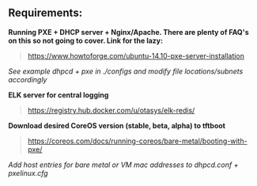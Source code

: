 ## Requirements:

**Running PXE + DHCP server + Nginx/Apache. There are plenty of FAQ's on this so not going to cover. Link for the lazy:**

> https://www.howtoforge.com/ubuntu-14.10-pxe-server-installation

*See example dhpcd + pxe in ./configs and modify file locations/subnets accordingly*

**ELK server for central logging**

> https://registry.hub.docker.com/u/otasys/elk-redis/

**Download desired CoreOS version (stable, beta, alpha) to tftboot**

> https://coreos.com/docs/running-coreos/bare-metal/booting-with-pxe/

*Add host entries for bare metal or VM mac addresses to dhpcd.conf + pxelinux.cfg*


